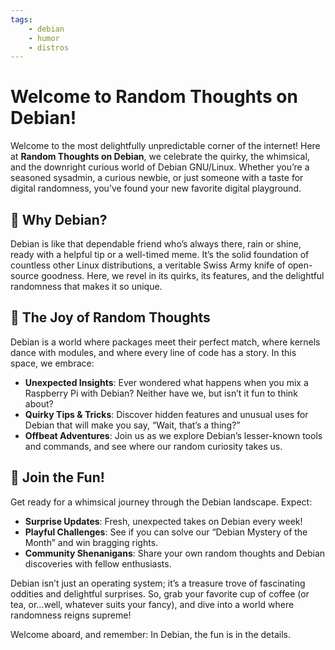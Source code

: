 ```yaml
---
tags:
    - debian
    - humor
    - distros
---
```


# Welcome to Random Thoughts on Debian!

Welcome to the most delightfully unpredictable corner of the internet! Here at **Random Thoughts on Debian**, we celebrate the quirky, the whimsical, and the downright curious world of Debian GNU/Linux. Whether you’re a seasoned sysadmin, a curious newbie, or just someone with a taste for digital randomness, you’ve found your new favorite digital playground.

## 🐧 Why Debian?

Debian is like that dependable friend who’s always there, rain or shine, ready with a helpful tip or a well-timed meme. It’s the solid foundation of countless other Linux distributions, a veritable Swiss Army knife of open-source goodness. Here, we revel in its quirks, its features, and the delightful randomness that makes it so unique.

## 🎢 The Joy of Random Thoughts

Debian is a world where packages meet their perfect match, where kernels dance with modules, and where every line of code has a story. In this space, we embrace:

- **Unexpected Insights**: Ever wondered what happens when you mix a Raspberry Pi with Debian? Neither have we, but isn’t it fun to think about?
- **Quirky Tips & Tricks**: Discover hidden features and unusual uses for Debian that will make you say, “Wait, that’s a thing?”
- **Offbeat Adventures**: Join us as we explore Debian’s lesser-known tools and commands, and see where our random curiosity takes us.

## 🌟 Join the Fun!

Get ready for a whimsical journey through the Debian landscape. Expect:

- **Surprise Updates**: Fresh, unexpected takes on Debian every week!
- **Playful Challenges**: See if you can solve our “Debian Mystery of the Month” and win bragging rights.
- **Community Shenanigans**: Share your own random thoughts and Debian discoveries with fellow enthusiasts.

Debian isn’t just an operating system; it’s a treasure trove of fascinating oddities and delightful surprises. So, grab your favorite cup of coffee (or tea, or…well, whatever suits your fancy), and dive into a world where randomness reigns supreme!

Welcome aboard, and remember: In Debian, the fun is in the details.
